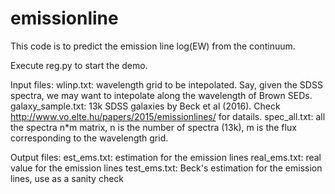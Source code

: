 # emissionline
This code is to predict the emission line log(EW) from the continuum.

Execute reg.py to start the demo.

Input files:
wlinp.txt: wavelength grid to be intepolated. Say, given the SDSS spectra, we may want to intepolate along the wavelength of Brown SEDs.
galaxy_sample.txt: 13k SDSS galaxies by Beck et al (2016). Check http://www.vo.elte.hu/papers/2015/emissionlines/ for datails.
spec_all.txt: all the spectra n*m matrix, n is the number of spectra (13k), m is the flux corresponding to the wavelength grid.

Output files:
est_ems.txt: estimation for the emission lines
real_ems.txt: real value for the emission lines
test_ems.txt: Beck's estimation for the emission lines, use as a sanity check 
